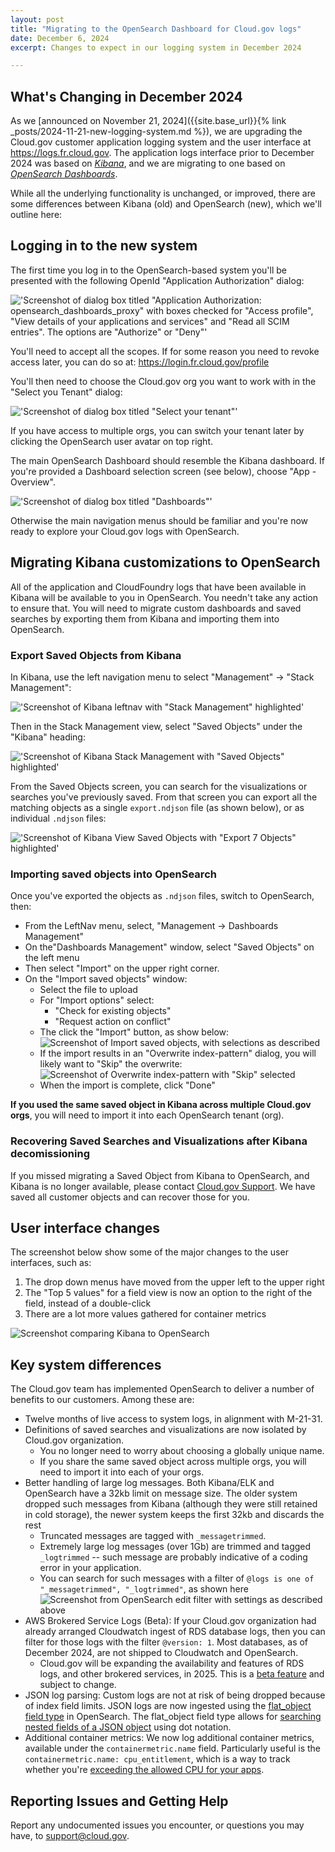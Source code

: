 ```yaml
---
layout: post
title: "Migrating to the OpenSearch Dashboard for Cloud.gov logs"
date: December 6, 2024
excerpt: Changes to expect in our logging system in December 2024

---
```


## What's Changing in December 2024

As we [announced on November 21, 2024]({{site.base_url}}{% link _posts/2024-11-21-new-logging-system.md %}),
we are upgrading the Cloud.gov customer application logging system and the user interface
at https://logs.fr.cloud.gov. The application logs interface prior to December 2024
was based on [_Kibana_](https://www.elastic.co/kibana), and we are migrating to one
based on [_OpenSearch Dashboards_](https://www.opensearch.org/docs/latest/dashboards/).

While all the underlying functionality is unchanged, or improved, there are some
differences between Kibana (old) and OpenSearch (new), which we'll outline here:

## Logging in to the new system

The first time you log in to the OpenSearch-based system you'll be presented
with the following OpenId "Application Authorization" dialog:

!['Screenshot of dialog box titled "Application Authorization: opensearch_dashboards_proxy" with boxes checked for "Access profile", "View details of your applications and services" and "Read all SCIM entries". The options are "Authorize" or "Deny"']({{site.baseurl}}/assets/images/content/opensearch-app-auth-dialog.png)

You'll need to accept all the scopes. If for some reason you need to revoke
access later, you can do so at: <https://login.fr.cloud.gov/profile>

You'll then need to choose the Cloud.gov org you want to work with in the "Select you Tenant" dialog:

!['Screenshot of dialog box titled "Select your tenant"']({{site.baseurl}}/assets/images/content/opensearch_select_tenant.png)

If you have access to multiple orgs, you can switch your tenant later by clicking the OpenSearch user avatar on top right.

The main OpenSearch Dashboard should resemble the Kibana dashboard. If you're provided a 
Dashboard selection screen (see below), choose "App - Overview".  

!['Screenshot of dialog box titled "Dashboards"']({{site.baseurl}}/assets/images/content/opensearch_choose_dashboard.png)

Otherwise the main navigation menus should be familiar and you're now ready to explore your Cloud.gov logs with OpenSearch.

## Migrating Kibana customizations to OpenSearch

All of the application and CloudFoundry logs that have been available in Kibana
will be available to you in OpenSearch. You needn't take any action to ensure that.
You will need to migrate custom dashboards and saved searches by exporting them
from Kibana and importing them into OpenSearch.

### Export Saved Objects from Kibana

In Kibana, use the left navigation menu to select "Management" -> "Stack Management":

!['Screenshot of Kibana leftnav with "Stack Management" highlighted']({{site.baseurl}}/assets/images/content/kibana_select_stack_mgmt.png)

Then in the Stack Management view, select "Saved Objects" under the "Kibana" heading:

!['Screenshot of Kibana Stack Management with "Saved Objects" highlighted']({{site.baseurl}}/assets/images/content/kibana_select_saved_objects.png)

From the Saved Objects screen, you can search for the visualizations or
searches you've previously saved. From that screen you can export all the matching objects as a single `export.ndjson` file (as shown below),
or as individual `.ndjson` files:


!['Screenshot of Kibana View Saved Objects with "Export 7 Objects" highlighted']({{site.baseurl}}/assets/images/content/kibana_view_saved_objects.png)

### Importing saved objects into OpenSearch

Once you've exported the objects as `.ndjson` files, switch to OpenSearch, then:

* From the LeftNav menu, select, "Management -> Dashboards Management"
* On the"Dashboards Management" window, select "Saved Objects" on the left menu
* Then select "Import" on the upper right corner.
* On the "Import saved objects" window:
  * Select the file to upload
  * For "Import options" select:
    * "Check for existing objects"
    * "Request action on conflict"
  * The click the "Import" button, as show below: ![Screenshot of Import saved objects, with selections as described]({{site.baseurl}}/assets/images/content/opensearch-import-saved-objects.png)
  * If the import results in an "Overwrite index-pattern" dialog, you will likely want to "Skip" the overwrite: ![Screenshot of Overwrite index-pattern with "Skip" selected]({{site.baseurl}}/assets/images/content/opensearch-import-overwrite-dialog.png)
  * When the import is complete, click "Done"

**If you used the same saved object in Kibana across multiple Cloud.gov orgs**,
you will need to import it into each OpenSearch tenant (org).


### Recovering Saved Searches and Visualizations after Kibana decomissioning

If you missed migrating a Saved Object
from Kibana to OpenSearch, and Kibana is no longer available,
please contact [Cloud.gov Support](mailto:support@cloud.gov).
We have saved all customer objects and can recover those for you.

## User interface changes

The screenshot below show some of the major changes to the user interfaces, such as:
1. The drop down menus have moved from the upper left to the upper right
2. The "Top 5 values" for a field view is now an option to the right of the field, instead of a double-click
3. There are a lot more values gathered for container metrics

![Screenshot comparing Kibana to OpenSearch]({{site.baseurl}}/assets/images/content/opensearch-ui-diffences.png)

## Key system differences

The Cloud.gov team has implemented OpenSearch to deliver a number of benefits to our customers. Among these are:

* Twelve months of live access to system logs, in alignment with M-21-31.
* Definitions of saved searches and visualizations are now isolated by Cloud.gov organization.
  * You no longer need to worry about choosing a globally unique name.
  * If you share the same saved object across multiple orgs, you will need to import it into each of your orgs.
* Better handling of large log messages. Both Kibana/ELK and OpenSearch have a 32kb limit on message size. The older system dropped such messages from Kibana (although they were still retained in cold storage), the newer system keeps the first 32kb and discards the rest
  * Truncated messages are tagged with `_messagetrimmed`. 
  * Extremely large log messages (over 1Gb) are trimmed and tagged `_logtrimmed` -- such message are probably indicative of a coding error in your application.
  * You can search for such messages with a filter of `@logs is one of "_messagetrimmed", "_logtrimmed"`, as shown here
  ![Screenshot from OpenSearch edit filter with settings as described above]({{site.baseurl}}/assets/images/content/opensearch-logtrimmed.png)
* AWS Brokered Service Logs (Beta): If your Cloud.gov organization had already arranged Cloudwatch ingest of RDS database logs, then you can filter for those logs with the filter `@version: 1`. Most databases, as of December 2024, are not shipped to Cloudwatch and OpenSearch.
  * Cloud.gov will be expanding the availability and features of RDS logs, and other brokered services, in 2025. This is a [beta feature]({{site.baseurl}}/docs/services/intro/#support-status) and subject to change.
* JSON log parsing: Custom logs are not at risk of being dropped because of index field limits. JSON logs are now ingested using the [flat_object field type](https://opensearch.org/docs/latest/field-types/supported-field-types/flat-object/) in OpenSearch. The flat_object field type allows for [searching nested fields of a JSON object](https://opensearch.org/docs/latest/field-types/supported-field-types/flat-object/#using-flat-object) using dot notation.
* Additional container metrics: We now log additional container metrics, available under the `containermetric.name` field. Particularly useful is the `containermetric.name: cpu_entitlement`, which is a way to track whether you're [exceeding the allowed CPU for your apps](https://www.cloudfoundry.org/blog/better-way-split-cake-cpu-entitlements/).

## Reporting Issues and Getting Help

Report any undocumented issues you encounter, or questions you may have, to support@cloud.gov.


